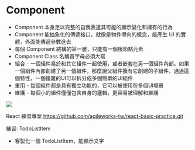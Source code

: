 # Component
  - Component 本身足以完整的自我表達其可能的顯示變化和擁有的行為
  - Component 能抽象化的傳遞接口，就像是物件導向的概念，能產生 UI 的實體，外面能傳遞參數進去
  - 每個 Component 結構的第一層，只能有一個根節點元素
  - Component Class 名稱首字母必須大寫
  - 組合 - 一個組件易於和其它組件一起使用，或者嵌套在另一個組件內部。如果一個組件內部創建了另一個組件，那麼說父組件擁有它創建的子組件，通過這個特性，一個複雜的UI可以拆分成多個簡單的UI組件
  - 重用 - 每個組件都是具有獨立功能的，它可以被使用在多個UI場景
  - 維護 - 每個小的組件僅僅包含自身的邏輯，更容易被理解和維護

![](https://i2.read01.com/uploads/0A2m4r01.jpg)


React 練習專案
https://github.com/agileworks-tw/react-basic-practice.git

練習:
TodoListItem
  - 客製化一個 TodoListItem，能顯示文字
